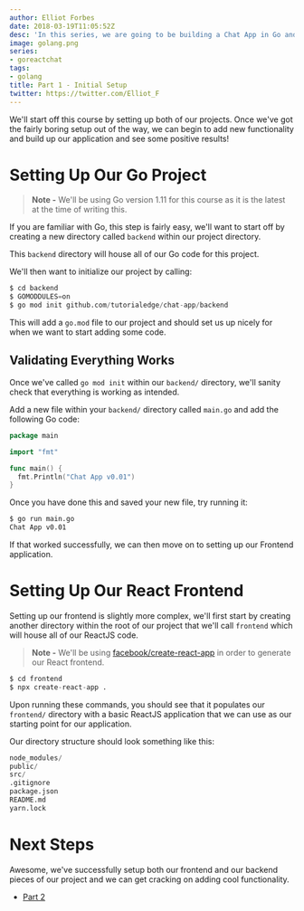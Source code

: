 ```yaml
---
author: Elliot Forbes
date: 2018-03-19T11:05:52Z
desc: 'In this series, we are going to be building a Chat App in Go and ReactJS'
image: golang.png
series:
- goreactchat
tags:
- golang
title: Part 1 - Initial Setup
twitter: https://twitter.com/Elliot_F
---
```


We'll start off this course by setting up both of our projects. Once we've got the fairly boring setup out of the way, we can begin to add new functionality and build up our application and see some positive results!

# Setting Up Our Go Project

> **Note -** We'll be using Go version 1.11 for this course as it is the latest at the time of writing this. 

If you are familiar with Go, this step is fairly easy, we'll want to start off by creating a new directory called `backend` within our project directory. 

This `backend` directory will house all of our Go code for this project.

We'll then want to initialize our project by calling:

```s
$ cd backend
$ GOMODDULES=on
$ go mod init github.com/tutorialedge/chat-app/backend
```

This will add a `go.mod` file to our project and should set us up nicely for when we want to start adding some code.

## Validating Everything Works

Once we've called `go mod init` within our `backend/` directory, we'll sanity check that everything is working as intended. 

Add a new file within your `backend/` directory called `main.go` and add the following Go code:

```go
package main 

import "fmt"

func main() {
  fmt.Println("Chat App v0.01")
}
```

Once you have done this and saved your new file, try running it:

```s
$ go run main.go
Chat App v0.01
```

If that worked successfully, we can then move on to setting up our Frontend application.

# Setting Up Our React Frontend

Setting up our frontend is slightly more complex, we'll first start by creating another directory within the root of our project that we'll call `frontend` which will house all of our ReactJS code.

> **Note -** We'll be using [facebook/create-react-app](https://github.com/facebook/create-react-app) in order to generate our React frontend.

```s
$ cd frontend
$ npx create-react-app .
```

Upon running these commands, you should see that it populates our `frontend/` directory with a basic ReactJS application that we can use as our starting point for our application. 

Our directory structure should look something like this:

```s
node_modules/
public/
src/
.gitignore
package.json
README.md
yarn.lock
```

# Next Steps

Awesome, we've successfully setup both our frontend and our backend pieces of our project and we can get cracking on adding cool functionality.

* [Part 2](#)